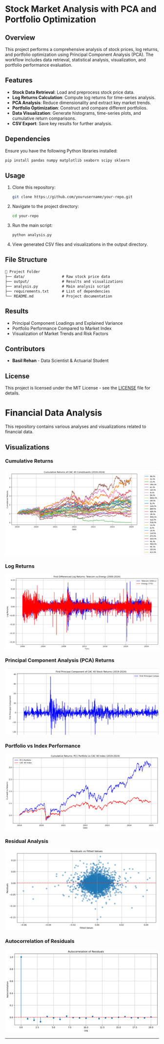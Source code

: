 # Stock Market Analysis with PCA and Portfolio Optimization

## Overview
This project performs a comprehensive analysis of stock prices, log returns, and portfolio optimization using Principal Component Analysis (PCA). The workflow includes data retrieval, statistical analysis, visualization, and portfolio performance evaluation.

## Features
- **Stock Data Retrieval**: Load and preprocess stock price data.
- **Log Returns Calculation**: Compute log returns for time-series analysis.
- **PCA Analysis**: Reduce dimensionality and extract key market trends.
- **Portfolio Optimization**: Construct and compare different portfolios.
- **Data Visualization**: Generate histograms, time-series plots, and cumulative return comparisons.
- **CSV Export**: Save key results for further analysis.

## Dependencies
Ensure you have the following Python libraries installed:
```bash
pip install pandas numpy matplotlib seaborn scipy sklearn
```

## Usage
1. Clone this repository:
   ```bash
   git clone https://github.com/yourusername/your-repo.git
   ```
2. Navigate to the project directory:
   ```bash
   cd your-repo
   ```
3. Run the main script:
   ```bash
   python analysis.py
   ```
4. View generated CSV files and visualizations in the output directory.

## File Structure
```
📂 Project Folder
├── data/                 # Raw stock price data
├── output/               # Results and visualizations
├── analysis.py           # Main analysis script
├── requirements.txt      # List of dependencies
└── README.md             # Project documentation
```

## Results
- Principal Component Loadings and Explained Variance
- Portfolio Performance Compared to Market Index
- Visualization of Market Trends and Risk Factors

## Contributors
- **Basil Rehan** - Data Scientist & Actuarial Student

## License
This project is licensed under the MIT License - see the [LICENSE](LICENSE) file for details.

# Financial Data Analysis

This repository contains various analyses and visualizations related to financial data.

## Visualizations

### Cumulative Returns
![Cumulative Returns](images/Cumulative%20returns%20cac40.png)

### Log Returns
![Log Returns](images/Log%20returns.png)

### Principal Component Analysis (PCA) Returns
![PC1 Returns](images/PC1%20returns.png)

### Portfolio vs Index Performance
![Portfolio vs Index](images/portfolio_vs_index_cumulative_returns.png)

### Residual Analysis
![Residuals vs Fitted Values](images/Residuals%20vs%20Fitted%20values.png)

### Autocorrelation of Residuals
![Autocorrelation of Residuals](images/Autocorrection%20of%20residuals.png)

---
